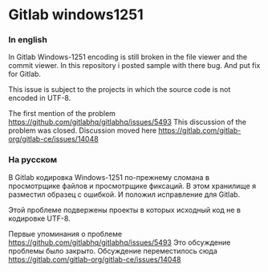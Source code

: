 # Gitlab windows1251

### In english
In Gitlab Windows-1251 encoding is still broken in the file viewer and the commit viewer. 
In this repository i posted sample with there bug. And put fix for Gitlab.

This issue is subject to the projects in which the source code is not encoded in UTF-8.

The first mention of the problem https://github.com/gitlabhq/gitlabhq/issues/5493 This discussion of the problem was closed. Discussion moved here https://gitlab.com/gitlab-org/gitlab-ce/issues/14048

### На русском
В Gitlab кодировка Windows-1251 по-прежнему сломана в просмотрщике файлов и просмотрщике фиксаций.
В этом хранилище я разместил образец с ошибкой. И положил исправление для Gitlab.

Этой проблеме подвержены проекты в которых исходный код не в кодировке UTF-8.

Первые упоминания о проблеме https://github.com/gitlabhq/gitlabhq/issues/5493 Это обсуждение проблемы было закрыто. Обсуждение переместилось сюда https://gitlab.com/gitlab-org/gitlab-ce/issues/14048
